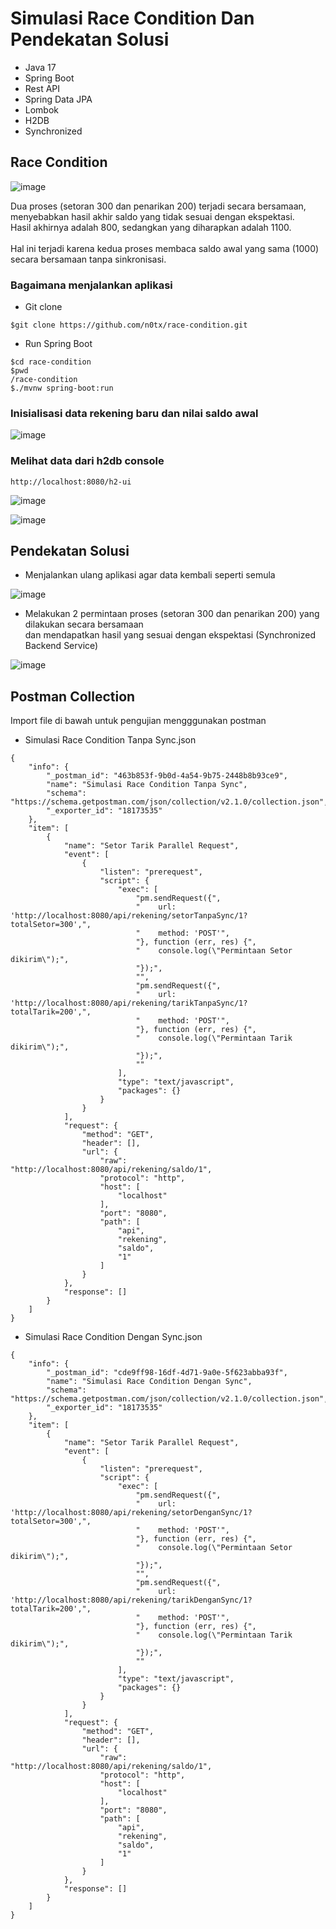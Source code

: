# Simulasi Race Condition Dan Pendekatan Solusi

- Java 17
- Spring Boot
- Rest API
- Spring Data JPA
- Lombok
- H2DB
- Synchronized

## Race Condition

![image](https://github.com/user-attachments/assets/0e029b0d-723a-4b60-bf6e-0d377e2e58bc)

Dua proses (setoran 300 dan penarikan 200) terjadi secara bersamaan, \
menyebabkan hasil akhir saldo yang tidak sesuai dengan ekspektasi. \
Hasil akhirnya adalah 800, sedangkan yang diharapkan adalah 1100. \
\
Hal ini terjadi karena kedua proses membaca saldo awal yang sama (1000) secara bersamaan tanpa sinkronisasi.


### Bagaimana menjalankan aplikasi
- Git clone
```
$git clone https://github.com/n0tx/race-condition.git
```
- Run Spring Boot
```
$cd race-condition
$pwd
/race-condition
$./mvnw spring-boot:run
```

### Inisialisasi data rekening baru dan nilai saldo awal

![image](https://github.com/user-attachments/assets/908bbe3b-936a-455c-b3bc-9905a02d387d)


### Melihat data dari h2db console
```
http://localhost:8080/h2-ui
```

![image](https://github.com/user-attachments/assets/579ff3ff-0855-4d6c-b1fc-d85faa40708e)

![image](https://github.com/user-attachments/assets/514e3166-a853-4be5-a405-4e24c48bf784)


## Pendekatan Solusi
- Menjalankan ulang aplikasi agar data kembali seperti semula

![image](https://github.com/user-attachments/assets/908bbe3b-936a-455c-b3bc-9905a02d387d)

- Melakukan 2 permintaan proses (setoran 300 dan penarikan 200) yang dilakukan secara bersamaan \
dan mendapatkan hasil yang sesuai dengan ekspektasi (Synchronized Backend Service)

![image](https://github.com/user-attachments/assets/f893ed84-9179-45d0-b336-a34375fa3041)

## Postman Collection
Import file di bawah untuk pengujian mengggunakan postman

- Simulasi Race Condition Tanpa Sync.json
```
{
	"info": {
		"_postman_id": "463b853f-9b0d-4a54-9b75-2448b8b93ce9",
		"name": "Simulasi Race Condition Tanpa Sync",
		"schema": "https://schema.getpostman.com/json/collection/v2.1.0/collection.json",
		"_exporter_id": "18173535"
	},
	"item": [
		{
			"name": "Setor Tarik Parallel Request",
			"event": [
				{
					"listen": "prerequest",
					"script": {
						"exec": [
							"pm.sendRequest({",
							"    url: 'http://localhost:8080/api/rekening/setorTanpaSync/1?totalSetor=300',",
							"    method: 'POST'",
							"}, function (err, res) {",
							"    console.log(\"Permintaan Setor dikirim\");",
							"});",
							"",
							"pm.sendRequest({",
							"    url: 'http://localhost:8080/api/rekening/tarikTanpaSync/1?totalTarik=200',",
							"    method: 'POST'",
							"}, function (err, res) {",
							"    console.log(\"Permintaan Tarik dikirim\");",
							"});",
							""
						],
						"type": "text/javascript",
						"packages": {}
					}
				}
			],
			"request": {
				"method": "GET",
				"header": [],
				"url": {
					"raw": "http://localhost:8080/api/rekening/saldo/1",
					"protocol": "http",
					"host": [
						"localhost"
					],
					"port": "8080",
					"path": [
						"api",
						"rekening",
						"saldo",
						"1"
					]
				}
			},
			"response": []
		}
	]
}
```


- Simulasi Race Condition Dengan Sync.json
```
{
	"info": {
		"_postman_id": "cde9ff98-16df-4d71-9a0e-5f623abba93f",
		"name": "Simulasi Race Condition Dengan Sync",
		"schema": "https://schema.getpostman.com/json/collection/v2.1.0/collection.json",
		"_exporter_id": "18173535"
	},
	"item": [
		{
			"name": "Setor Tarik Parallel Request",
			"event": [
				{
					"listen": "prerequest",
					"script": {
						"exec": [
							"pm.sendRequest({",
							"    url: 'http://localhost:8080/api/rekening/setorDenganSync/1?totalSetor=300',",
							"    method: 'POST'",
							"}, function (err, res) {",
							"    console.log(\"Permintaan Setor dikirim\");",
							"});",
							"",
							"pm.sendRequest({",
							"    url: 'http://localhost:8080/api/rekening/tarikDenganSync/1?totalTarik=200',",
							"    method: 'POST'",
							"}, function (err, res) {",
							"    console.log(\"Permintaan Tarik dikirim\");",
							"});",
							""
						],
						"type": "text/javascript",
						"packages": {}
					}
				}
			],
			"request": {
				"method": "GET",
				"header": [],
				"url": {
					"raw": "http://localhost:8080/api/rekening/saldo/1",
					"protocol": "http",
					"host": [
						"localhost"
					],
					"port": "8080",
					"path": [
						"api",
						"rekening",
						"saldo",
						"1"
					]
				}
			},
			"response": []
		}
	]
}   
```
